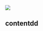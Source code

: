 ![](https://trending-post-api.herokuapp.com/api/get/demo?name=gayun)
          <section>
			    <h1>contentdd</h1>
			    </section>